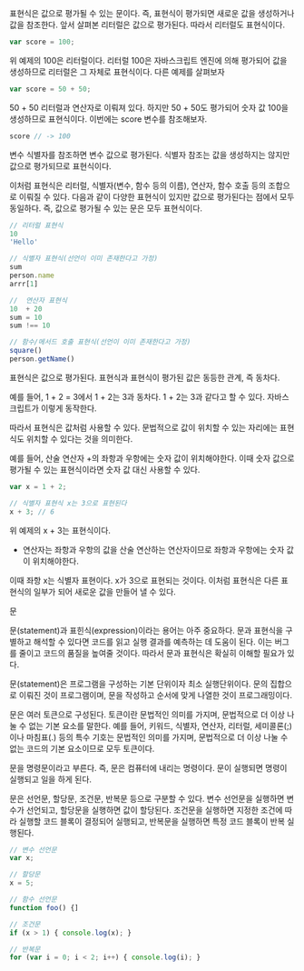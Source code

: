 
표현식은 값으로 평가될 수 있는 문이다. 즉, 표현식이 평가되면 새로운 값을 생성하거나 값을 참조한다.
앞서 살펴본 리터럴은 값으로 평가된다. 따라서 리터럴도 표현식이다.
```javascript
var score = 100;
```
위 예제의 100은 리터럴이다.
리터럴 100은 자바스크립트 엔진에 의해 평가되어 값을 생성하므로 리터럴은 그 자체로 표현식이다.
다른 예제를 살펴보자
```javascript
var score = 50 + 50;
```
50 + 50 리터럴과 연산자로 이뤄져 있다.
하지만 50 + 50도 평가되어 숫자 값 100을 생성하므로 표현식이다.
이번에는 score 변수를 참조해보자.
```javascript
score // -> 100
```
변수 식별자를 참조하면 변수 값으로 평가된다.
식별자 참조는 값을 생성하지는 않지만 값으로 평가되므로 표현식이다.

이처럼 표현식은 리터럴, 식별자(변수, 함수 등의 이름), 연산자, 함수 호출 등의 조합으로 이뤄질 수 있다.
다음과 같이 다양한 표현식이 있지만 값으로 평가된다는 점에서 모두 동일하다.
즉, 값으로 평가될 수 있는 문은 모두 표현식이다.
```javascript
// 리터럴 표현식
10
'Hello'

// 식별자 표현식(선언이 이미 존재한다고 가정)
sum
person.name
arrr[1]

//  연산자 표현식
10  + 20
sum = 10
sum !== 10

// 함수/메서드 호출 표현식(선언이 이미 존재한다고 가정)
square()
person.getName()
```

표현식은 값으로 평가된다.
표현식과 표현식이 평가된 값은 동등한 관계, 즉 동차다.

예를 들어, 1 + 2 = 3에서 1 + 2는 3과 동차다.
1 + 2는 3과 같다고 할 수 있다. 
자바스크립트가 이렇게 동작한다.

따라서 표현식은 값처럼 사용할 수 있다.
문법적으로 값이 위치할 수 있는 자리에는 표현식도 위치할 수 있다는 것을 의미한다.

예를 들어, 산술 연산자 +의 좌항과 우항에는 숫자 값이 위치해야한다.
이때 숫자 값으로 평가될 수 있는 표현식이라면 숫자 값 대신 사용할 수 있다.
```javascript
var x = 1 + 2;

// 식별자 표현식 x는 3으로 표현된다
x + 3; // 6
```

위 예제의 x + 3는 표현식이다. 
+ 연산자는 좌항과 우항의 값을 산술 연산하는 연산자이므로 좌항과 우항에는 숫자 값이 위치해야한다.

이때 좌항 x는 식별자 표현이다. x가 3으로 표현되는 것이다.
이처럼 표현식은 다른 표현식의 일부가 되어 새로운 값을 만들어 낼 수 있다.

문

문(statement)과 표힌식(expression)이라는 용어는 아주 중요하다.
문과 표현식을 구별하고 해석할 수 있다면 코드를 읽고 실행 결과를 예측하는 데 도움이 된다.
이는 버그를 줄이고 코드의 품질을 높여줄 것이다. 따라서 문과 표현식은 확실히 이해할 필요가 있다.

문(statement)은 프로그램을 구성하는 기본 단위이자 최소 실행단위이다.
문의 집합으로 이뤄진 것이 프로그램이며, 문을 작성하고 순서에 맞게 나열한 것이 프로그래밍이다.

문은 여러 토큰으로 구성된다.
토큰이란 문법적인 의미를 가지며, 문법적으로 더 이상 나눌 수 없는 기본 요소를 말한다.
예를 들어, 키워드, 식별자, 연산자, 리터럴, 세미콜론(;)이나 마침표(.) 등의 특수 기호는 문법적인 의미를 가지며, 문법적으로 더 이상 나눌 수 없는 코드의 기본 요소이므로 모두 토큰이다.

문을 명령문이라고 부른다. 즉, 문은 컴퓨터에 내리는 명령이다.
문이 실행되면 명령이 실행되고 일을 하게 된다.

문은 선언문, 할당문, 조건문, 반복문 등으로 구분할 수 있다.
변수 선언문을 실행하면 변수가 선언되고,
할당문을 실행하면 값이 할당된다.
조건문을 실행하면 지정한 조건에 따라 실행할 코드 블록이 결정되어 실행되고,
반복문을 실행하면 특정 코드 블록이 반복 실행된다.
```javascript
// 변수 선언문
var x;

// 할당문
x = 5;

// 함수 선언문
function foo() {]

// 조건문
if (x > 1) { console.log(x); }

// 반복문
for (var i = 0; i < 2; i++) { console.log(i); }
```

